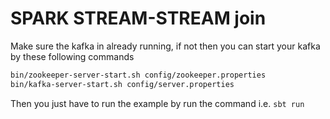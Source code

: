 # SPARK STREAM-STREAM join

Make sure the kafka in already running, if not then you can start your kafka by these following commands

```sh
bin/zookeeper-server-start.sh config/zookeeper.properties
bin/kafka-server-start.sh config/server.properties
```

Then you just have to run the example by run the command i.e. ``` sbt run ```

